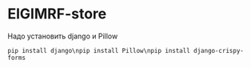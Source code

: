 # ElGIMRF-store
Надо установить django и Pillow

```pip install django\npip install Pillow\npip install django-crispy-forms```
